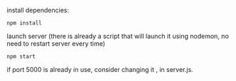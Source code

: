 install dependencies: 
````
npm install
````

launch server 
(there is already a script that will launch it using nodemon, no need to restart server every time)
````
npm start
````

if port 5000 is already in use, consider changing it , in server.js.